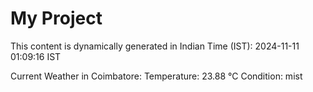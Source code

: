 # My Project

This content is dynamically generated in Indian Time (IST): 2024-11-11 01:09:16 IST


Current Weather in Coimbatore:
Temperature: 23.88 °C
Condition: mist
